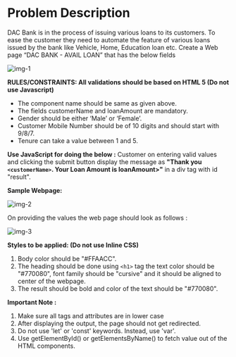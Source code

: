 # Problem Description

DAC Bank is in the process of issuing various loans to its customers.  To ease the customer they need to automate the feature of various loans issued by the bank  like Vehicle, Home, Education loan etc. Create a Web page “DAC BANK - AVAIL LOAN” that has the below fields

![img-1](//Web/gitignore\ReferenceImages\JavaScript\img-1.png)

**RULES/CONSTRAINTS: All validations should be based on HTML 5 (Do not use Javascript)**

* The component name should be same as given above.
* The fields customerName and loanAmount are mandatory.
* Gender should be either ‘Male’ or ‘Female’.
* Customer Mobile Number should be of 10 digits and should start with 9/8/7.
* Tenure can take a value between 1 and 5.

**Use JavaScript for doing the below  :**
 Customer on entering  valid values and clicking the submit button display the message as
**"Thank you `<customerName>`. Your Loan Amount is loanAmount>"**  in a div tag with id  "result".

**Sample Webpage:**

![img-2](//Web/gitignore\ReferenceImages\JavaScript\img-2.jpg)

On providing the values the web page should look as follows :

![img-3](//Web/gitignore\ReferenceImages\JavaScript\img-3.jpg#)

**Styles to be applied: (Do not use Inline CSS)**

1. Body color should be "#FFAACC".
2. The heading should be done using `<h1>` tag the text color should be "#770080", font family should be "cursive" and it should be aligned to center of the webpage.
3. The result should be bold and color of the text should be "#770080".

**Important Note :**

1. Make sure all tags and attributes are in lower case
2. After displaying the output, the page should not get redirected.
3. Do not use 'let' or 'const' keywords. Instead, use 'var'.
4. Use getElementById() or getElementsByName() to fetch value out of the HTML components.

